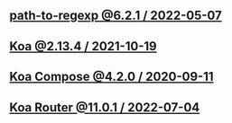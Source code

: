 [path-to-regexp @6.2.1 / 2022-05-07](https://github.com/pillarjs/path-to-regexp)
--

[Koa @2.13.4 / 2021-10-19](https://github.com/koajs/koa)
--

[Koa Compose @4.2.0 / 2020-09-11](https://github.com/koajs/compose)
--

[Koa Router @11.0.1 / 2022-07-04](https://github.com/koajs/router)
--
